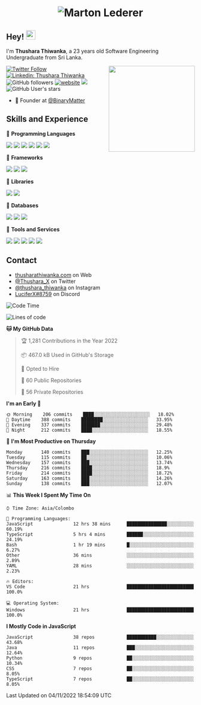 <h1 align="center">
  <img src="https://raw.githubusercontent.com/ThusharaX/ThusharaX/master/name.svg" alt="Marton Lederer" />
</h1>

## Hey! <img src="https://media.giphy.com/media/hvRJCLFzcasrR4ia7z/giphy.gif" width="25px" height="25px">  
I'm <strong>Thushara Thiwanka</strong>, a 23 years old Software Engineering Undergraduate from Sri Lanka.

<img align='right' src="https://media.giphy.com/media/M9gbBd9nbDrOTu1Mqx/giphy.gif" width="230">

[![Twitter Follow](https://img.shields.io/twitter/follow/Thushara_X?label=Follow)](https://twitter.com/intent/follow?screen_name=Thushara_X)
[![Linkedin: Thushara Thiwanka](https://img.shields.io/badge/-Thushara_Thiwanaka-blue?style=flat-square&logo=Linkedin&logoColor=white&link=https://www.linkedin.com/in/thushara-thiwanka/)](https://www.linkedin.com/in/thushara-thiwanka/)
![GitHub followers](https://img.shields.io/github/followers/ThusharaX?label=Follow&style=social)
[![website](https://img.shields.io/badge/Website-46a2f1.svg?&style=flat-square&logo=Google-Chrome&logoColor=white&link=https://anmolsingh.me/)](https://thusharathiwanka.com/)
![](https://camo.githubusercontent.com/f1c00c1d3c0d9b8f4431c8082be05835cd7795233799bcef63c216d59cf4f6a0/68747470733a2f2f6b6f6d617265762e636f6d2f67687076632f3f757365726e616d653d546875736861726158267374796c653d666c617426636f6c6f723d627269676874677265656e)
![GitHub User's stars](https://img.shields.io/github/stars/ThusharaX?affiliations=OWNER%2CCOLLABORATOR%2CORGANIZATION_MEMBER&style=social)

<!-- - 🧭 Founder at [@Nano-Spark](https://github.com/Nano-Spark) -->
- 🧭 Founder at [@BinaryMatter](https://github.com/BinaryMatter)

<!-- - 👥 Core team member at [@Binary-Matter](https://github.com/Binary-Matter) and [@SLIIT-2020-June](https://github.com/SLIIT-2020-June) -->

## Skills and Experience
🔴 <strong>Programming Languages</strong>

![](https://img.shields.io/badge/Python-3776AB?style=for-the-badge&logo=python&logoColor=white)
![](https://img.shields.io/badge/C-00599C?style=for-the-badge&logo=c&logoColor=white)
![](https://img.shields.io/badge/C%2B%2B-00599C?style=for-the-badge&logo=c%2B%2B&logoColor=white)
![](https://img.shields.io/badge/JavaScript-F7DF1E?style=for-the-badge&logo=javascript&logoColor=black)
![](https://img.shields.io/badge/Java-ED8B00?style=for-the-badge&logo=java&logoColor=white)
![](https://img.shields.io/badge/PHP-777BB4?style=for-the-badge&logo=php&logoColor=white)

🔴 <strong>Frameworks</strong>

![](https://img.shields.io/badge/Django-092E20?style=for-the-badge&logo=django&logoColor=white)
![](https://img.shields.io/badge/Flask-000000?style=for-the-badge&logo=flask&logoColor=white)
![](https://img.shields.io/badge/Bootstrap-563D7C?style=for-the-badge&logo=bootstrap&logoColor=white)

🔴 <strong>Libraries</strong>

![](https://img.shields.io/badge/React-20232A?style=for-the-badge&logo=react&logoColor=61DAFB)
![](https://img.shields.io/badge/Redux-593D88?style=for-the-badge&logo=redux&logoColor=white)

🔴 <strong>Databases</strong>

![](https://img.shields.io/badge/PostgreSQL-316192?style=for-the-badge&logo=postgresql&logoColor=white)
![](	https://img.shields.io/badge/SQLite-07405E?style=for-the-badge&logo=sqlite&logoColor=white)
![](	https://img.shields.io/badge/MySQL-00000F?style=for-the-badge&logo=mysql&logoColor=white)

🔴 <strong>Tools and Services</strong>

![](https://img.shields.io/badge/Git-F05032?style=for-the-badge&logo=git&logoColor=white)
![](	https://img.shields.io/badge/Heroku-430098?style=for-the-badge&logo=heroku&logoColor=white)
![](https://img.shields.io/badge/Visual_Studio_Code-0078D4?style=for-the-badge&logo=visual%20studio%20code&logoColor=white)
![](https://img.shields.io/badge/Visual_Studio_2019-5C2D91?style=for-the-badge&logo=visual%20studio&logoColor=white)
![](https://img.shields.io/badge/firebase-ffca28?style=for-the-badge&logo=firebase&logoColor=white)

## Contact
- [thusharathiwanka.com](https://thusharathiwanka.com/) on Web
- [@Thushara_X](https://twitter.com/Thushara_X/) on Twitter
- [@thushara_thiwanka](https://www.instagram.com/thushara_thiwanka/) on Instagram
- [LuciferX#8759](./) on Discord

<!--START_SECTION:waka-->
![Code Time](http://img.shields.io/badge/Code%20Time-646%20hrs%2016%20mins-blue)

![Lines of code](https://img.shields.io/badge/From%20Hello%20World%20I%27ve%20Written-677%20Thousand%20lines%20of%20code-blue)

**🐱 My GitHub Data** 

> 🏆 1,281 Contributions in the Year 2022
 > 
> 📦 467.0 kB Used in GitHub's Storage 
 > 
> 💼 Opted to Hire
 > 
> 📜 60 Public Repositories 
 > 
> 🔑 56 Private Repositories  
 > 
**I'm an Early 🐤** 

```text
🌞 Morning    206 commits    ████░░░░░░░░░░░░░░░░░░░░░   18.02% 
🌆 Daytime    388 commits    ████████░░░░░░░░░░░░░░░░░   33.95% 
🌃 Evening    337 commits    ███████░░░░░░░░░░░░░░░░░░   29.48% 
🌙 Night      212 commits    ████░░░░░░░░░░░░░░░░░░░░░   18.55%

```
📅 **I'm Most Productive on Thursday** 

```text
Monday       140 commits    ███░░░░░░░░░░░░░░░░░░░░░░   12.25% 
Tuesday      115 commits    ██░░░░░░░░░░░░░░░░░░░░░░░   10.06% 
Wednesday    157 commits    ███░░░░░░░░░░░░░░░░░░░░░░   13.74% 
Thursday     216 commits    ████░░░░░░░░░░░░░░░░░░░░░   18.9% 
Friday       214 commits    ████░░░░░░░░░░░░░░░░░░░░░   18.72% 
Saturday     163 commits    ███░░░░░░░░░░░░░░░░░░░░░░   14.26% 
Sunday       138 commits    ███░░░░░░░░░░░░░░░░░░░░░░   12.07%

```


📊 **This Week I Spent My Time On** 

```text
⌚︎ Time Zone: Asia/Colombo

💬 Programming Languages: 
JavaScript               12 hrs 38 mins      ███████████████░░░░░░░░░░   60.19% 
TypeScript               5 hrs 4 mins        ██████░░░░░░░░░░░░░░░░░░░   24.19% 
Bash                     1 hr 19 mins        █░░░░░░░░░░░░░░░░░░░░░░░░   6.27% 
Other                    36 mins             ░░░░░░░░░░░░░░░░░░░░░░░░░   2.89% 
YAML                     28 mins             ░░░░░░░░░░░░░░░░░░░░░░░░░   2.23%

🔥 Editors: 
VS Code                  21 hrs              █████████████████████████   100.0%

💻 Operating System: 
Windows                  21 hrs              █████████████████████████   100.0%

```

**I Mostly Code in JavaScript** 

```text
JavaScript               38 repos            ███████████░░░░░░░░░░░░░░   43.68% 
Java                     11 repos            ███░░░░░░░░░░░░░░░░░░░░░░   12.64% 
Python                   9 repos             ██░░░░░░░░░░░░░░░░░░░░░░░   10.34% 
CSS                      7 repos             ██░░░░░░░░░░░░░░░░░░░░░░░   8.05% 
TypeScript               7 repos             ██░░░░░░░░░░░░░░░░░░░░░░░   8.05%

```



 Last Updated on 04/11/2022 18:54:09 UTC
<!--END_SECTION:waka-->
